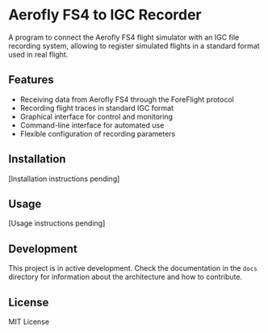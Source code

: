 # Aerofly FS4 to IGC Recorder

A program to connect the Aerofly FS4 flight simulator with an IGC file recording system, allowing to register simulated flights in a standard format used in real flight.

## Features

- Receiving data from Aerofly FS4 through the ForeFlight protocol
- Recording flight traces in standard IGC format
- Graphical interface for control and monitoring
- Command-line interface for automated use
- Flexible configuration of recording parameters

## Installation

[Installation instructions pending]

## Usage

[Usage instructions pending]

## Development

This project is in active development. Check the documentation in the `docs` directory for information about the architecture and how to contribute.

## License

MIT License